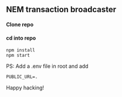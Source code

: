 ## NEM transaction broadcaster

#### Clone repo
#### cd into repo

```
npm install
npm start
```

PS:
Add a .env file in root and add

```
PUBLIC_URL=.
```


Happy hacking!

